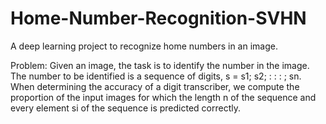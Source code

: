 # Home-Number-Recognition-SVHN
A deep learning project to recognize home numbers in an image.

Problem:
Given an image, the task is to identify the number in the image. The number to be identified is a sequence of digits, s = s1; s2; : : : ; sn. When determining the accuracy of a digit transcriber, we compute the proportion of the input images for which the length n of the sequence and every element si of the sequence is predicted correctly.


